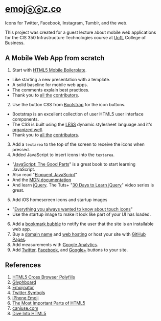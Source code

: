 # [emojⓔⓔz.co](http://emojeez.co)
Icons for Twitter, Facebook, Instagram, Tumblr, and the web.

This project was created for a guest lecture about mobile web applications for the CIS 350 Infrastructure Technologies course at [UofL](http://business.louisville.edu/) College of Business.

## A Mobile Web App from scratch
1. Start with [HTML5 Mobile Boilerplate](http://html5boilerplate.com/mobile).
  * Like starting a new presentation with a template.
  * A solid baseline for mobile web apps.
  * The comments explain best practices.
  * Thank you to [all the](https://github.com/h5bp/mobile-boilerplate/contributors) [contributors](https://github.com/h5bp/mobile-boilerplate/graphs/impact).
2. Use the button CSS from [Bootstrap](http://twitter.github.com/bootstrap/) for the icon buttons.
  * Bootstrap is an excellent collection of user HTML5 user interface components.
  * The CSS is built using the [LESS](http://lesscss.org/) dynamic stylesheet language and it's [organized well](https://github.com/twitter/bootstrap/blob/master/less/buttons.less).
  * Thank you to [all the](https://github.com/twitter/bootstrap/contributors) [contributors](https://github.com/twitter/bootstrap/graphs/impact).
3. Add a `textarea` to the top of the screen to receive the icons when pressed.
4. Added JavaScript to insert icons into the `textarea`.
  * "[JavaScript: The Good Parts](http://www.amazon.com/JavaScript-Good-Parts-Douglas-Crockford/dp/0596517742)" is a great book to start learning JavaScript.
  * Also read "[Eloquent JavaScript](http://eloquentjavascript.net/)"
  * And the [MDN documentation](https://developer.mozilla.org/en/JavaScript)
  * And learn [jQuery](http://jquery.com). The Tuts+ "[30 Days to Learn jQuery](http://tutsplus.com/course/30-days-to-learn-jquery/)" video series is great.
5. Add iOS homescreen icons and startup images
  * "[Everything you always wanted to know about touch icons](http://mathiasbynens.be/notes/touch-icons)"
  * Use the startup image to make it look like part of your UI has loaded.
6. Add a [bookmark bubble](http://code.google.com/p/mobile-bookmark-bubble/) to notify the user that the site is an installable web app.
7. Buy a [domain name](http://lifehacker.com/5683682/five-best-domain-name-registrars) and [web hosting](http://webmasters.stackexchange.com/questions/20838/how-to-find-web-hosting-that-meets-my-requirements) or host your site with [GitHub Pages](http://pages.github.com/).
8. Add measurements with [Google Analytics](https://www.google.com/analytics/).
9. Add [Twitter](https://twitter.com/about/resources/buttons), [Facebook](http://developers.facebook.com/docs/reference/plugins/like/), and [Google+](http://www.google.com/webmasters/+1/button/) buttons to your site.

## References
1. [HTML5 Cross Browser Polyfills](https://github.com/Modernizr/Modernizr/wiki/HTML5-Cross-Browser-Polyfills)
2. [Glyphboard](http://mrgan.com/gb/)
3. [Emojinator](http://www.apple.com/webapps/utilities/emojinator.html)
4. [Twitter Symbols](http://twsym.com/)
5. [iPhone Emoji](http://barrow.io/posts/iphone-emoji/)
6. [The Most Important Parts of HTML5](http://blog.n01se.net/?p=375)
7. [caniuse.com](http://caniuse.com/)
8. [Dive Into HTML5](http://diveintohtml5.info/)